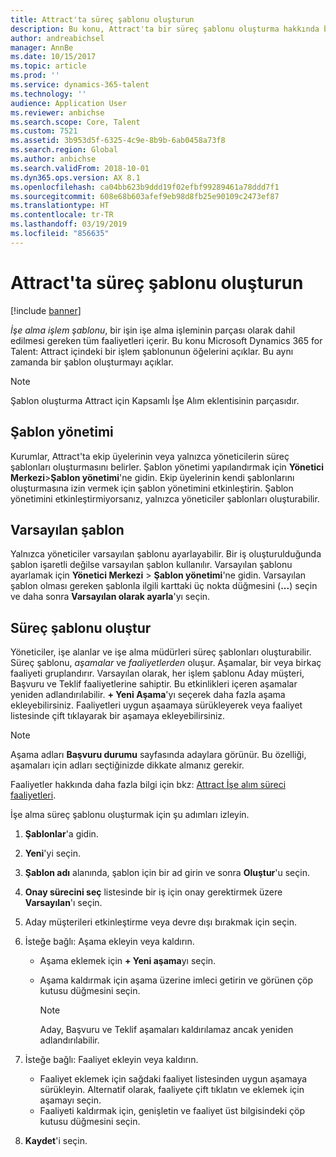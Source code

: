```yaml
---
title: Attract'ta süreç şablonu oluşturun
description: Bu konu, Attract'ta bir süreç şablonu oluşturma hakkında bilgi sağlar.
author: andreabichsel
manager: AnnBe
ms.date: 10/15/2017
ms.topic: article
ms.prod: ''
ms.service: dynamics-365-talent
ms.technology: ''
audience: Application User
ms.reviewer: anbichse
ms.search.scope: Core, Talent
ms.custom: 7521
ms.assetid: 3b953d5f-6325-4c9e-8b9b-6ab0458a73f8
ms.search.region: Global
ms.author: anbichse
ms.search.validFrom: 2018-10-01
ms.dyn365.ops.version: AX 8.1
ms.openlocfilehash: ca04bb623b9ddd19f02efbf99289461a78ddd7f1
ms.sourcegitcommit: 608e68b603afef9eb98d8fb25e90109c2473ef87
ms.translationtype: HT
ms.contentlocale: tr-TR
ms.lasthandoff: 03/19/2019
ms.locfileid: "856635"
---
```

# <a name="create-a-process-template-in-attract"></a>Attract'ta süreç şablonu oluşturun

[!include [banner](includes/banner.md)]

*İşe alma işlem şablonu*, bir işin işe alma işleminin parçası olarak dahil edilmesi gereken tüm faaliyetleri içerir. Bu konu Microsoft Dynamics 365 for Talent: Attract içindeki bir işlem şablonunun öğelerini açıklar. Bu aynı zamanda bir şablon oluşturmayı açıklar.

> [!NOTE]
> Şablon oluşturma Attract için Kapsamlı İşe Alım eklentisinin parçasıdır.

## <a name="template-management"></a>Şablon yönetimi

Kurumlar, Attract'ta ekip üyelerinin veya yalnızca yöneticilerin süreç şablonları oluşturmasını belirler. Şablon yönetimi yapılandırmak için **Yönetici Merkezi**\>**Şablon yönetimi**'ne gidin. Ekip üyelerinin kendi şablonlarını oluşturmasına izin vermek için şablon yönetimini etkinleştirin. Şablon yönetimini etkinleştirmiyorsanız, yalnızca yöneticiler şablonları oluşturabilir.

## <a name="default-template"></a>Varsayılan şablon

Yalnızca yöneticiler varsayılan şablonu ayarlayabilir. Bir iş oluşturulduğunda şablon işaretli değilse varsayılan şablon kullanılır. Varsayılan şablonu ayarlamak için **Yönetici Merkezi** \> **Şablon yönetimi**'ne gidin. Varsayılan şablon olması gereken şablonla ilgili karttaki üç nokta düğmesini (**...**) seçin ve daha sonra **Varsayılan olarak ayarla**'yı seçin.

## <a name="create-a-process-template"></a>Süreç şablonu oluştur

Yöneticiler, işe alanlar ve işe alma müdürleri süreç şablonları oluşturabilir. Süreç şablonu, *aşamalar* ve *faaliyetlerden* oluşur. Aşamalar, bir veya birkaç faaliyeti gruplandırır. Varsayılan olarak, her işlem şablonu Aday müşteri, Başvuru ve Teklif faaliyetlerine sahiptir. Bu etkinlikleri içeren aşamalar yeniden adlandırılabilir. **+ Yeni Aşama**'yı seçerek daha fazla aşama ekleyebilirsiniz. Faaliyetleri uygun aşaamaya sürükleyerek veya faaliyet listesinde çift tıklayarak bir aşamaya ekleyebilirsiniz.

> [!NOTE]
> Aşama adları **Başvuru durumu** sayfasında adaylara görünür. Bu özelliği, aşamaları için adları seçtiğinizde dikkate almanız gerekir.

Faaliyetler hakkında daha fazla bilgi için bkz: [Attract İşe alım süreci faaliyetleri](./activities-attract.md).

İşe alma süreç şablonu oluşturmak için şu adımları izleyin.

1. **Şablonlar**'a gidin.
2. **Yeni**'yi seçin.
3. **Şablon adı** alanında, şablon için bir ad girin ve sonra **Oluştur**'u seçin.
4. **Onay sürecini seç** listesinde bir iş için onay gerektirmek üzere **Varsayılan**'ı seçin.
5. Aday müşterileri etkinleştirme veya devre dışı bırakmak için seçin.
6. İsteğe bağlı: Aşama ekleyin veya kaldırın.

    - Aşama eklemek için **+ Yeni aşama**yı seçin.
    - Aşama kaldırmak için aşama üzerine imleci getirin ve görünen çöp kutusu düğmesini seçin.

        > [!NOTE]
        > Aday, Başvuru ve Teklif aşamaları kaldırılamaz ancak yeniden adlandırılabilir.

7. İsteğe bağlı: Faaliyet ekleyin veya kaldırın.

    - Faaliyet eklemek için sağdaki faaliyet listesinden uygun aşamaya sürükleyin. Alternatif olarak, faaliyete çift tıklatın ve eklemek için aşamayı seçin.
    - Faaliyeti kaldırmak için, genişletin ve faaliyet üst bilgisindeki çöp kutusu düğmesini seçin.

8. **Kaydet**'i seçin.
